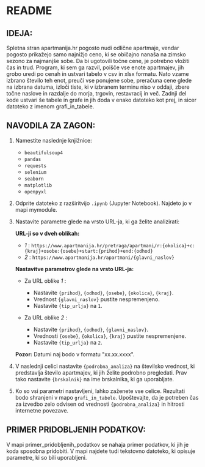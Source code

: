 # README

## IDEJA:
Spletna stran apartmanija.hr pogosto nudi odlične apartmaje, vendar pogosto prikažejo samo najnižjo ceno, ki se običajno nanaša na zimsko sezono za najmanjše sobe. Da bi ugotovili točne cene, je potrebno vložiti čas in trud. Program, ki sem ga razvil, poišče vse enote apartmajev, jih grobo uredi po cenah in ustvari tabelo v csv in xlsx formatu. Nato vzame izbrano število teh enot, preuči vse ponujene sobe, preračuna cene glede na izbrana datuma, izloči tiste, ki v izbranem terminu niso v oddaji, zbere točne naslove in razdalje do morja, trgovin, restavracij in več. Zadnji del kode ustvari še tabele in grafe in jih doda v enako datoteko kot prej, in sicer datoteko z imenom grafi_in_tabele.


## NAVODILA ZA ZAGON:
1. Namestite naslednje knjižnice:
   - `beautifulsoup4`
   - `pandas`
   - `requests`
   - `selenium`
   - `seaborn`
   - `matplotlib`
   - `openpyxl`
   
2. Odprite datoteko z razširitvijo `.ipynb` (Jupyter Notebook). Najdeto jo v mapi mymodule.

3. Nastavite parametre glede na vrsto URL-ja, ki ga želite analizirati:

   **URL-ji so v dveh oblikah:**
   - _1_ : `https://www.apartmanija.hr/pretraga/apartmani/r:{okolica}+c:{kraj}+osobe:{osebe}+start:{prihod}+end:{odhod}`
   - _2_ : `https://www.apartmanija.hr/apartmani/{glavni_naslov}`

   **Nastavitve parametrov glede na vrsto URL-ja:**
   - Za URL oblike _1_ :
     - Nastavite `{prihod}`, `{odhod}`, `{osebe}`, `{okolica}`, `{kraj}`.
     - Vrednost `{glavni_naslov}` pustite nespremenjeno.
     - Nastavite `{tip_urlja}` na `1`.

   - Za URL oblike _2_ :
     - Nastavite `{prihod}`, `{odhod}`, `{glavni_naslov}`.
     - Vrednosti `{osebe}`, `{okolica}`, `{kraj}` pustite nespremenjene.
     - Nastavite `{tip_urlja}` na `2`.
     

   **Pozor:** Datumi naj bodo v formatu "xx.xx.xxxx".

4. V naslednji celici nastavite `{podrobna_analiza}` na številsko vrednost, ki predstavlja število apartmajev, ki jih želite podrobno pregledati. Prav tako nastavite `{brskalnik}` na ime brskalnika, ki ga uporabljate.

5. Ko so vsi parametri nastavljeni, lahko zaženete vse celice. Rezultati bodo shranjeni v mapo `grafi_in_tabele`. Upoštevajte, da je potreben čas za izvedbo zelo odvisen od vrednosti `{podrobna_analiza}` in hitrosti internetne povezave.

## PRIMER PRIDOBLJENIH PODATKOV:
V mapi primer_pridobljenih_podatkov se nahaja primer podatkov, ki jih je koda sposobna pridobiti. V mapi najdete tudi tekstovno datoteko, ki opisuje parametre, ki so bili uporabljeni.
